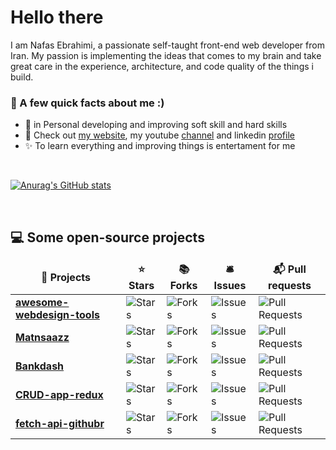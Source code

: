 # Hello there 
   
I am Nafas Ebrahimi, a passionate self-taught front-end web developer from Iran. My passion is implementing the ideas that comes to my brain and take great care in the experience, architecture, and code quality of the things i build. 

### 🤔 A few quick facts about me :)

- 🌱 in Personal developing and improving soft skill and hard skills
- 👀 Check out [my website](https://nafasebra.ir), my youtube [channel](https://www.youtube.com/channel/UCIF-ajLqeM42BYibcBIt-Lw) and linkedin [profile](https://www.linkedin.com/in/nafas-ebrahimi)
- ✨ To learn everything and improving things is entertament for me

<br />

[![Anurag's GitHub stats](https://github-readme-stats.vercel.app/api?username=nafasebra&theme=radical)](https://github.com/nafasebra/github-readme-stats)

<br />

## 💻 Some open-source projects
<table>
  <thead align="center">
    <tr border: none;>
      <td><b>🎁 Projects</b></td>
      <td><b>⭐ Stars</b></td>
      <td><b>📚 Forks</b></td>
      <td><b>🛎 Issues</b></td>
      <td><b>📬 Pull requests</b></td>
    </tr>
  </thead>
  <tbody>
    <tr>
      <td><a href="https://github.com/nafasebra/awesome-webdesign-tools"><b>awesome-webdesign-tools</b></a></td>
      <td><img alt="Stars" src="https://img.shields.io/github/stars/nafasebra/awesome-webdesign-tools?style=flat-square&labelColor=343b41"/></td>
      <td><img alt="Forks" src="https://img.shields.io/github/forks/nafasebra/awesome-webdesign-tools?style=flat-square&labelColor=343b41"/></td>
      <td><img alt="Issues" src="https://img.shields.io/github/issues/nafasebra/awesome-webdesign-tools?style=flat-square&labelColor=343b41"/></td>
      <td><img alt="Pull Requests" src="https://img.shields.io/github/issues-pr/nafasebra/awesome-webdesign-tools?style=flat-square&labelColor=343b41"/></td>
    </tr>
    <tr>
      <td><a href="https://github.com/nafasebra/matnsaazz"><b>Matnsaazz</b></a></td>
      <td><img alt="Stars" src="https://img.shields.io/github/stars/nafasebra/matnsaazz?style=flat-square&labelColor=343b41"/></td>
      <td><img alt="Forks" src="https://img.shields.io/github/forks/nafasebra/matnsaazz?style=flat-square&labelColor=343b41"/></td>
      <td><img alt="Issues" src="https://img.shields.io/github/issues/nafasebra/matnsaazz?style=flat-square&labelColor=343b41"/></td>
      <td><img alt="Pull Requests" src="https://img.shields.io/github/issues-pr/nafasebra/matnsaazz?style=flat-square&labelColor=343b41"/></td>
    </tr>
    <tr>
      <td><a href="https://github.com/nafasebra/bankdash"><b>Bankdash</b></a></td>
      <td><img alt="Stars" src="https://img.shields.io/github/stars/nafasebra/bankdash?style=flat-square&labelColor=343b41"/></td>
      <td><img alt="Forks" src="https://img.shields.io/github/forks/nafasebra/bankdash?style=flat-square&labelColor=343b41"/></td>
      <td><img alt="Issues" src="https://img.shields.io/github/issues/nafasebra/bankdash?style=flat-square&labelColor=343b41"/></td>
      <td><img alt="Pull Requests" src="https://img.shields.io/github/issues-pr/nafasebra/bankdash?style=flat-square&labelColor=343b41"/></td>
    </tr>
    <tr>
      <td><a href="https://github.com/nafasebra/CRUD-app-redux"><b>CRUD-app-redux</b></a></td>
      <td><img alt="Stars" src="https://img.shields.io/github/stars/nafasebra/CRUD-app-redux?style=flat-square&labelColor=343b41"/></td>
      <td><img alt="Forks" src="https://img.shields.io/github/forks/nafasebra/CRUD-app-redux?style=flat-square&labelColor=343b41"/></td>
      <td><img alt="Issues" src="https://img.shields.io/github/issues/nafasebra/CRUD-app-redux?style=flat-square&labelColor=343b41"/></td>
      <td><img alt="Pull Requests" src="https://img.shields.io/github/issues-pr/nafasebra/CRUD-app-redux?style=flat-square&labelColor=343b41"/></td>
    </tr>
    <tr>
      <td><a href="https://github.com/nafasebra/fetch-api-github"><b>fetch-api-githubr</b></a></td>
      <td><img alt="Stars" src="https://img.shields.io/github/stars/nafasebra/fetch-api-github?style=flat-square&labelColor=343b41"/></td>
      <td><img alt="Forks" src="https://img.shields.io/github/forks/nafasebra/fetch-api-github?style=flat-square&labelColor=343b41"/></td>
      <td><img alt="Issues" src="https://img.shields.io/github/issues/nafasebra/fetch-api-github?style=flat-square&labelColor=343b41"/></td>
      <td><img alt="Pull Requests" src="https://img.shields.io/github/issues-pr/nafasebra/fetch-api-github?style=flat-square&labelColor=343b41"/></td>
    </tr>
  </tbody>
</table>

